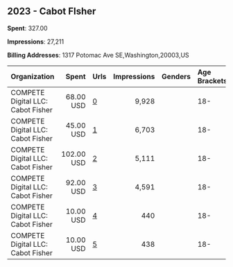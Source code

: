 ## 2023 - Cabot FIsher 
**Spent**: 327.00

**Impressions**: 27,211

**Billing Addresses**: 1317 Potomac Ave SE,Washington,20003,US

|Organization|Spent|Urls|Impressions|Genders|Age Brackets|Country Codes|
|:---|---:|:---|---:|:---|:---|:---|
|COMPETE Digital LLC: Cabot Fisher|68.00 USD|[0](https://www.snap.com/political-ads/asset/a2b36a9ed6353eccfbf82a18b6d215756674e9e7651981bab8ada8c0da149f51?mediaType=mp4)|9,928||18-|united states|
|COMPETE Digital LLC: Cabot Fisher|45.00 USD|[1](https://www.snap.com/political-ads/asset/f69e7e952d303702fe5a462a7f349c76a585076c43078e7193d2920e11e19e2b?mediaType=mp4)|6,703||18-|united states|
|COMPETE Digital LLC: Cabot Fisher|102.00 USD|[2](https://www.snap.com/political-ads/asset/79ab0fc42a4a7143a91263e77a9e2789b4cf0ddfc7a20db5dc31fa793600e634?mediaType=mp4)|5,111||18-|united states|
|COMPETE Digital LLC: Cabot Fisher|92.00 USD|[3](https://www.snap.com/political-ads/asset/e54648504656ecb04aa987c858ee2c68a4d2312df00e9315e02b2c99b582939d?mediaType=mp4)|4,591||18-|united states|
|COMPETE Digital LLC: Cabot Fisher|10.00 USD|[4](https://www.snap.com/political-ads/asset/bcb27d40981f4b209a79992e1bc4952bc7fbe3d7e5f53e2f4ac949735683ca13?mediaType=mp4)|440||18-|united states|
|COMPETE Digital LLC: Cabot Fisher|10.00 USD|[5](https://www.snap.com/political-ads/asset/615bac082ee67d1b1a2398019bc9b62a79872549e01ca09767aa1b8133ec5fef?mediaType=mp4)|438||18-|united states|
